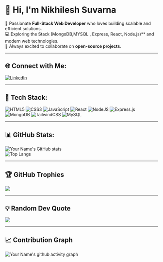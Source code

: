 # 👋 Hi, I'm Nikhilesh Suvarna  

🌱 Passionate **Full-Stack Web Developer** who loves building scalable and efficient solutions.  
💻 Exploring the Stack (MongoDB,MYSQL , Express, React, Node.js)** and modern web technologies.  
🚀 Always excited to collaborate on **open-source projects**.   

---

## 🌐 Connect with Me:
[![LinkedIn](https://img.shields.io/badge/LinkedIn-%230077B5.svg?logo=linkedin&logoColor=white)](https://linkedin.com/in/your_linkedin) 

---

## 🚀 Tech Stack:
![HTML5](https://img.shields.io/badge/html5-%23E34F26.svg?style=for-the-badge&logo=html5&logoColor=white)
![CSS3](https://img.shields.io/badge/css3-%231572B6.svg?style=for-the-badge&logo=css3&logoColor=white)
![JavaScript](https://img.shields.io/badge/javascript-%23323330.svg?style=for-the-badge&logo=javascript&logoColor=%23F7DF1E)
![React](https://img.shields.io/badge/react-%2320232a.svg?style=for-the-badge&logo=react&logoColor=%2361DAFB)
![NodeJS](https://img.shields.io/badge/node.js-6DA55F?style=for-the-badge&logo=node.js&logoColor=white)
![Express.js](https://img.shields.io/badge/express.js-%23404d59.svg?style=for-the-badge&logo=express&logoColor=%2361DAFB)
![MongoDB](https://img.shields.io/badge/MongoDB-%234ea94b.svg?style=for-the-badge&logo=mongodb&logoColor=white)
![TailwindCSS](https://img.shields.io/badge/tailwindcss-%2338B2AC.svg?style=for-the-badge&logo=tailwind-css&logoColor=white)
![MySQL](https://img.shields.io/badge/mysql-%2300f.svg?style=for-the-badge&logo=mysql&logoColor=white)


---

## 📊 GitHub Stats:
![Your Name's GitHub stats](https://github-readme-stats.vercel.app/api?username=your-username&show_icons=true&theme=dark&hide_border=true)  
![Top Langs](https://github-readme-stats.vercel.app/api/top-langs/?username=your-username&layout=compact&theme=dark&hide_border=true)

---

## 🏆 GitHub Trophies
![](https://github-profile-trophy.vercel.app/?username=your-username&theme=darkhub&no-frame=true&margin-w=4)

---

## 💡 Random Dev Quote
![](https://quotes-github-readme.vercel.app/api?type=horizontal&theme=radical)

---

## 📈 Contribution Graph
![Your Name's github activity graph](https://github-readme-activity-graph.vercel.app/graph?username=your-username&theme=github-compact)
